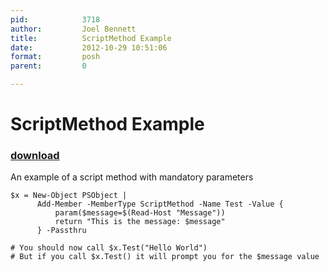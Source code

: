```yaml
---
pid:            3718
author:         Joel Bennett
title:          ScriptMethod Example
date:           2012-10-29 10:51:06
format:         posh
parent:         0

---
```


# ScriptMethod Example

### [download](//scripts/3718.ps1)

An example of a script method with mandatory parameters

```posh
$x = New-Object PSObject | 
      Add-Member -MemberType ScriptMethod -Name Test -Value {
          param($message=$(Read-Host "Message")) 
          return "This is the message: $message"
      } -Passthru

# You should now call $x.Test("Hello World")
# But if you call $x.Test() it will prompt you for the $message value

```

